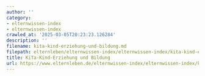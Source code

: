 ```yaml
---
author: ''
category:
- elternwissen-index
- elternwissen-index
crawled_at: '2025-03-05T20:23:23.126284'
description: ''
filename: kita-kind-erziehung-und-bildung.md
filepath: elternleben/elternwissen-index/elternwissen-index/kita-kind-erziehung-und-bildung.md
title: KiTa-Kind-Erziehung und Bildung
url: https://www.elternleben.de/elternwissen-index/elternwissen-index/kita-kind-erziehung-und-bildung/
---
```




